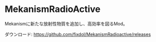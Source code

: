 # MekanismRadioActive

Mekanismに新たな放射性物質を追加し、高効率を図るMod。

ダウンロード: https://github.com/fixdol/MekanismRadioactive/releases

